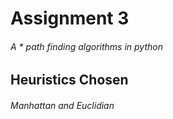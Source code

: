 # Assignment 3
###### A * path finding algorithms in python
## Heuristics Chosen
###### Manhattan and Euclidian 
